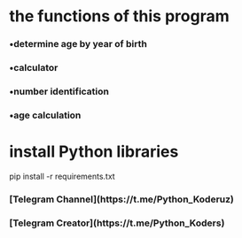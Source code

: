 <h1>the functions of this program</h1>

<h3>•determine age by year of birth</h3>
<h3>•calculator</h3>
<h3>•number identification</h3>
<h3>•age calculation</h3>






<h1>install Python libraries</h1>




pip install -r requirements.txt


<h3>[Telegram Channel](https://t.me/Python_Koderuz)</h3>
<h3>[Telegram Creator](https://t.me/Python_Koders)</h3>
